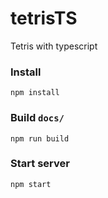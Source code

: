 # tetrisTS

Tetris with typescript

### Install
```
npm install
```

### Build `docs/`
```
npm run build
```

### Start server
```
npm start
```
